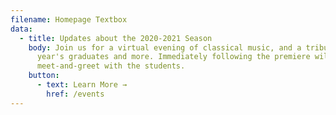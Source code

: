 ```yaml
---
filename: Homepage Textbox
data:
  - title: Updates about the 2020-2021 Season
    body: Join us for a virtual evening of classical music, and a tribute to this
      year's graduates and more. Immediately following the premiere will be a
      meet-and-greet with the students.
    button:
      - text: Learn More →
        href: /events
---
```

